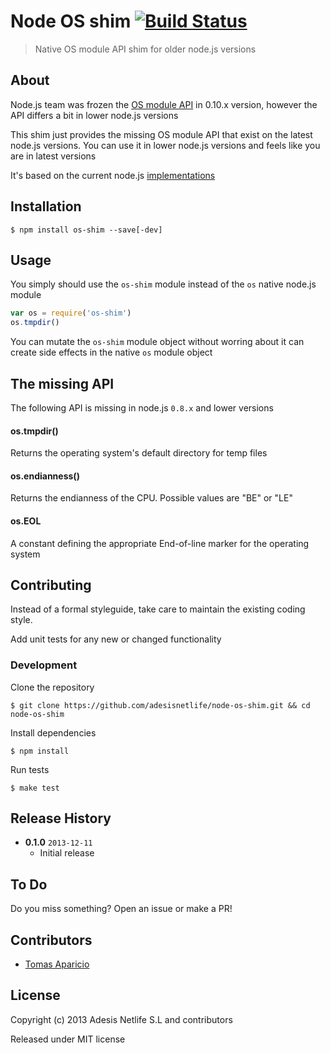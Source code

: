 # Node OS shim [![Build Status](https://secure.travis-ci.org/AdesisNetlife/node-os-shim.png?branch=master)](http://travis-ci.org/AdesisNetlife/node-os-shim)

> Native OS module API shim for older node.js versions

## About 

Node.js team was frozen the [OS module API][1] in 0.10.x version, however the API differs a bit in lower node.js versions

This shim just provides the missing OS module API that exist on the latest node.js versions. 
You can use it in lower node.js versions and feels like you are in latest versions

It's based on the current node.js [implementations][2]

## Installation

```
$ npm install os-shim --save[-dev]
```

## Usage

You simply should use the `os-shim` module instead of the `os` native node.js module

```js
var os = require('os-shim')
os.tmpdir()
```
You can mutate the `os-shim` module object without worring about it can create side effects in the native `os` module object

## The missing API

The following API is missing in node.js `0.8.x` and lower versions

#### os.tmpdir()
Returns the operating system's default directory for temp files

#### os.endianness()
Returns the endianness of the CPU. Possible values are "BE" or "LE"

#### os.EOL
A constant defining the appropriate End-of-line marker for the operating system

## Contributing

Instead of a formal styleguide, take care to maintain the existing coding style.

Add unit tests for any new or changed functionality

### Development

Clone the repository
```shell
$ git clone https://github.com/adesisnetlife/node-os-shim.git && cd node-os-shim
```

Install dependencies
```shell
$ npm install
```

Run tests
```shell
$ make test
```

## Release History

- **0.1.0** `2013-12-11`
    - Initial release

## To Do

Do you miss something? Open an issue or make a PR!

## Contributors

* [Tomas Aparicio](http://github.com/h2non)

## License

Copyright (c) 2013 Adesis Netlife S.L and contributors

Released under MIT license

[1]: http://nodejs.org/api/os.html
[2]: https://github.com/joyent/node/blob/master/lib/os.js
